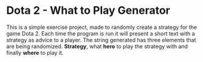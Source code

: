 # Dota 2 - What to Play Generator
This is a simple exercise project, made to randomly create a strategy for the game Dota 2. Each time the program is run it will present a short text with a strategy as advice to a player. The string generated has three elements that are being randomized. **Strategy**, what **hero** to play the strategy with and finally **where** to play it. 

